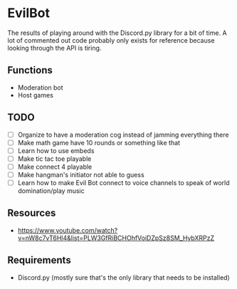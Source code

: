 # EvilBot
The results of playing around with the Discord.py library for a bit of time. A lot of commented out code probably only exists for reference because looking through the API is tiring. 
## Functions
* Moderation bot
* Host games
## TODO
- [ ] Organize to have a moderation cog instead of jamming everything there
- [ ] Make math game have 10 rounds or something like that
- [ ] Learn how to use embeds
- [ ] Make tic tac toe playable
- [ ] Make connect 4 playable
- [ ] Make hangman's initiator not able to guess
- [ ] Learn how to make Evil Bot connect to voice channels to speak of world domination/play music
## Resources
* https://www.youtube.com/watch?v=nW8c7vT6Hl4&list=PLW3GfRiBCHOhfVoiDZpSz8SM_HybXRPzZ
## Requirements
* Discord.py (mostly sure that's the only library that needs to be installed)
